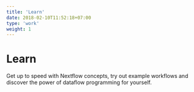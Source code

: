 ```yaml
---
title: 'Learn'
date: 2018-02-10T11:52:18+07:00
type: 'work'
weight: 1
---
```


# Learn

Get up to speed with Nextflow concepts, try out example workflows
and discover the power of dataflow programming for yourself.
